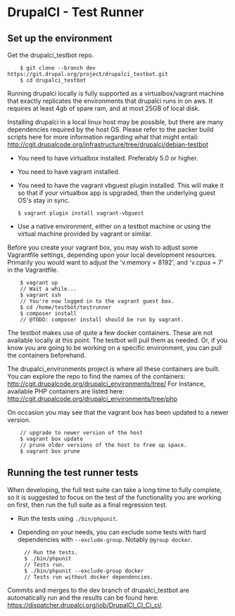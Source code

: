 DrupalCI - Test Runner
======================

Set up the environment
----------------------

Get the drupalci_testbot repo.

        $ git clone --branch dev https://git.drupal.org/project/drupalci_testbot.git
        $ cd drupalci_testbot

Running drupalci locally is fully supported as a virtualbox/vagrant machine that
exactly replicates the environments that drupalci runs in on aws. It requires at
least 4gb of spare ram, and at most 25GB of local disk.

Installing drupalci in a local linux host may be possible, but there are many
dependencies required by the host OS. Please refer to the packer build scripts
here for more information regarding what that might entail:
http://cgit.drupalcode.org/infrastructure/tree/drupalci/debian-testbot

- You need to have virtualbox installed. Preferably 5.0 or higher.
- You need to have vagrant installed.
- You need to have the vagrant vbguest plugin installed. This will make it so
  that if your virtualbox app is upgraded, then the underlying guest OS's stay
  in sync.

      $ vagrant plugin install vagrant-vbguest

- Use a native environment, either on a testbot machine or using the virtual
  machine provided by vagrant or similar.

Before you create your vagrant box, you may wish to adjust some Vagrantfile
settings, depending upon your local development resources. Primarily you would
want to adjust the 'v.memory = 8192', and 'v.cpus = 7' in the Vagrantfile.

        $ vagrant up
        // Wait a while...
        $ vagrant ssh
        // You're now logged in to the vagrant guest box.
        $ cd /home/testbot/testrunner
        $ composer install
        // @TODO: composer install should be run by vagrant.

The testbot makes use of quite a few docker containers. These are not available
locally at this point. The testbot will pull them as needed. Or, if you know you
are going to be working on a specific environment, you can pull the containers
beforehand.

The drupalci_environments project is where all these containers are built. You
can explore the repo to find the names of the containers:
http://cgit.drupalcode.org/drupalci_environments/tree/ For instance, available
PHP containers are listed here:
http://cgit.drupalcode.org/drupalci_environments/tree/php

On occasion you may see that the vagrant box has been updated to a newer version.

        // upgrade to newer version of the host
        $ vagrant box update
        // prune older versions of the host to free up space.
        $ vagrant box prune

Running the test runner tests
-----------------------------

When developing, the full test suite can take a long time to fully complete, so
it is suggested to focus on the test of the functionality you are working on
first, then run the full suite as a final regression test.

- Run the tests using `./bin/phpunit`.
- Depending on your needs, you can exclude some tests with hard dependencies
  with `--exclude-group`. Notably `@group docker`.

        // Run the tests.
        $ ./bin/phpunit
        // Tests run.
        $ ./bin/phpunit --exclude-group docker
        // Tests run without docker dependencies.

Commits and merges to the dev branch of drupalci_testbot are automatically run
and the results can be found here:
https://dispatcher.drupalci.org/job/DrupalCI_CI_Ci_ci/.
